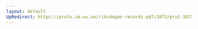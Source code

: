 ```yaml
---
layout: default
UpRedirect: https://pruto.im.uu.se/riksdagen-records-pdf/1873/prot-1873--ak--509/prot-1873--ak--509_028.pdf
---
```

